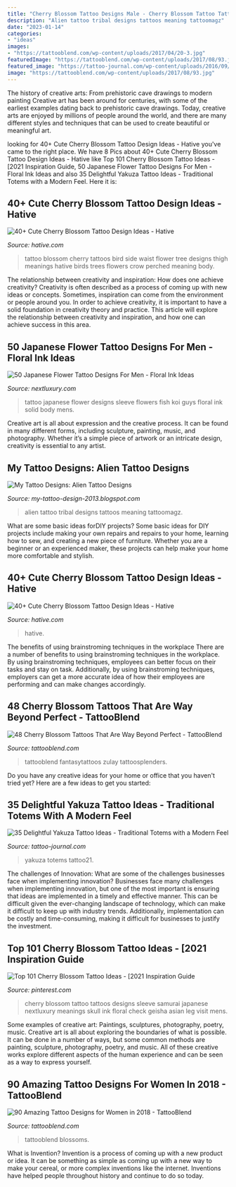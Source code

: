 ```yaml
---
title: "Cherry Blossom Tattoo Designs Male - Cherry Blossom Tattoo Tattoos Designs Sleeve Samurai Japanese Nextluxury Meanings Skull Ink Floral Check Geisha Asian Leg Visit Mens"
description: "Alien tattoo tribal designs tattoos meaning tattoomagz"
date: "2023-01-14"
categories:
- "ideas"
images:
- "https://tattooblend.com/wp-content/uploads/2017/04/20-3.jpg"
featuredImage: "https://tattooblend.com/wp-content/uploads/2017/08/93.jpg"
featured_image: "https://tattoo-journal.com/wp-content/uploads/2016/09/yakuza-tattoo21.jpg"
image: "https://tattooblend.com/wp-content/uploads/2017/08/93.jpg"
---
```



The history of creative arts: From prehistoric cave drawings to modern painting
Creative art has been around for centuries, with some of the earliest examples dating back to prehistoric cave drawings. Today, creative arts are enjoyed by millions of people around the world, and there are many different styles and techniques that can be used to create beautiful or meaningful art.

	

		
looking for 40+ Cute Cherry Blossom Tattoo Design Ideas - Hative you've came to the right place. We have 8 Pics about 40+ Cute Cherry Blossom Tattoo Design Ideas - Hative like Top 101 Cherry Blossom Tattoo Ideas - [2021 Inspiration Guide, 50 Japanese Flower Tattoo Designs For Men - Floral Ink Ideas and also 35 Delightful Yakuza Tattoo Ideas - Traditional Totems with a Modern Feel. Here it is:
		
    
## 40+ Cute Cherry Blossom Tattoo Design Ideas - Hative

<img loading=lazy src="https://hative.com/wp-content/uploads/2014/03/cherry-blossom-tattoos/15-cherry-blossom-side-tattoo-bird.jpg" onerror="this.onerror=null;this.src='https://tse1.mm.bing.net/th?id=OIP.ek0t6YgH7fBXgTo-uv_pPAHaLG&amp;pid=15.1';" alt="40+ Cute Cherry Blossom Tattoo Design Ideas - Hative">

_Source: hative.com_

>tattoo blossom cherry tattoos bird side waist flower tree designs thigh meanings hative birds trees flowers crow perched meaning body. 

	

The relationship between creativity and inspiration: How does one achieve creativity?
Creativity is often described as a process of coming up with new ideas or concepts. Sometimes, inspiration can come from the environment or people around you. In order to achieve creativity, it is important to have a solid foundation in creativity theory and practice. This article will explore the relationship between creativity and inspiration, and how one can achieve success in this area.

    
## 50 Japanese Flower Tattoo Designs For Men - Floral Ink Ideas

<img loading=lazy src="http://nextluxury.com/wp-content/uploads/guys-green-koi-fish-with-flowers-japanese-sleeve-tattoo.jpg" onerror="this.onerror=null;this.src='https://tse2.mm.bing.net/th?id=OIP.gNr1aFjfyOrPzLo73NfB6wHaIN&amp;pid=15.1';" alt="50 Japanese Flower Tattoo Designs For Men - Floral Ink Ideas">

_Source: nextluxury.com_

>tattoo japanese flower designs sleeve flowers fish koi guys floral ink solid body mens. 

	

Creative art is all about expression and the creative process. It can be found in many different forms, including sculpture, painting, music, and photography. Whether it’s a simple piece of artwork or an intricate design, creativity is essential to any artist.

    
## My Tattoo Designs: Alien Tattoo Designs

<img loading=lazy src="http://3.bp.blogspot.com/-jf6AXJjvFT4/UQaILyemRII/AAAAAAAAS5Q/EkTT6RNnG8Y/s1600/Alien-Tattoo-Designs-and-Alien-Tattoo-Meaning-2.jpg" onerror="this.onerror=null;this.src='https://tse2.mm.bing.net/th?id=OIP.Aajtg5uyzKdHpQUXNejmoQHaKY&amp;pid=15.1';" alt="My Tattoo Designs: Alien Tattoo Designs">

_Source: my-tattoo-design-2013.blogspot.com_

>alien tattoo tribal designs tattoos meaning tattoomagz. 

	

What are some basic ideas forDIY projects?
Some basic ideas for DIY projects include making your own repairs and repairs to your home, learning how to sew, and creating a new piece of furniture. Whether you are a beginner or an experienced maker, these projects can help make your home more comfortable and stylish.

    
## 40+ Cute Cherry Blossom Tattoo Design Ideas - Hative

<img loading=lazy src="http://hative.com/wp-content/uploads/2014/03/cherry-blossom-tattoos/22-cherry-blossom-on-back.jpg" onerror="this.onerror=null;this.src='https://tse4.mm.bing.net/th?id=OIP.41V27lNC2NtdfibhSMNgJgHaJ2&amp;pid=15.1';" alt="40+ Cute Cherry Blossom Tattoo Design Ideas - Hative">

_Source: hative.com_

>hative. 

	

The benefits of using brainstroming techniques in the workplace
There are a number of benefits to using brainstroming techniques in the workplace. By using brainstroming techniques, employees can better focus on their tasks and stay on task. Additionally, by using brainstroming techniques, employers can get a more accurate idea of how their employees are performing and can make changes accordingly.

    
## 48 Cherry Blossom Tattoos That Are Way Beyond Perfect - TattooBlend

<img loading=lazy src="https://tattooblend.com/wp-content/uploads/2017/04/20-3.jpg" onerror="this.onerror=null;this.src='https://tse3.mm.bing.net/th?id=OIP.Yw-LF_Ff8_zNOqGHJD940QHaHW&amp;pid=15.1';" alt="48 Cherry Blossom Tattoos That Are Way Beyond Perfect - TattooBlend">

_Source: tattooblend.com_

>tattooblend fantasytattoos zulay tattoosplenders. 

	

Do you have any creative ideas for your home or office that you haven't tried yet? Here are a few ideas to get you started: 

    
## 35 Delightful Yakuza Tattoo Ideas - Traditional Totems With A Modern Feel

<img loading=lazy src="https://tattoo-journal.com/wp-content/uploads/2016/09/yakuza-tattoo21.jpg" onerror="this.onerror=null;this.src='https://tse1.mm.bing.net/th?id=OIP.WWr_z7OhdHS0-N8byKJiJAHaHa&amp;pid=15.1';" alt="35 Delightful Yakuza Tattoo Ideas - Traditional Totems with a Modern Feel">

_Source: tattoo-journal.com_

>yakuza totems tattoo21. 

	

The challenges of Innovation: What are some of the challenges businesses face when implementing innovation?
Businesses face many challenges when implementing innovation, but one of the most important is ensuring that ideas are implemented in a timely and effective manner. This can be difficult given the ever-changing landscape of technology, which can make it difficult to keep up with industry trends. Additionally, implementation can be costly and time-consuming, making it difficult for businesses to justify the investment.

    
## Top 101 Cherry Blossom Tattoo Ideas - [2021 Inspiration Guide

<img loading=lazy src="https://i.pinimg.com/736x/58/41/f7/5841f7f3d19a29e7c32703d233460dab--amazing-tattoos-beautiful-tattoos.jpg" onerror="this.onerror=null;this.src='https://tse4.mm.bing.net/th?id=OIP.KmhAqSIW1KPYdY_BK_Pn3gHaIT&amp;pid=15.1';" alt="Top 101 Cherry Blossom Tattoo Ideas - [2021 Inspiration Guide">

_Source: pinterest.com_

>cherry blossom tattoo tattoos designs sleeve samurai japanese nextluxury meanings skull ink floral check geisha asian leg visit mens. 

	

Some examples of creative art: Paintings, sculptures, photography, poetry, music.
Creative art is all about exploring the boundaries of what is possible. It can be done in a number of ways, but some common methods are painting, sculpture, photography, poetry, and music. All of these creative works explore different aspects of the human experience and can be seen as a way to express yourself.

    
## 90 Amazing Tattoo Designs For Women In 2018 - TattooBlend

<img loading=lazy src="https://tattooblend.com/wp-content/uploads/2017/08/93.jpg" onerror="this.onerror=null;this.src='https://tse4.mm.bing.net/th?id=OIP.72--lqnFu-7EZBmgBS8cUgHaHP&amp;pid=15.1';" alt="90 Amazing Tattoo Designs for Women in 2018 - TattooBlend">

_Source: tattooblend.com_

>tattooblend blossoms. 

	

What is Invention?
Invention is a process of coming up with a new product or idea. It can be something as simple as coming up with a new way to make your cereal, or more complex inventions like the internet. Inventions have helped people throughout history and continue to do so today.

